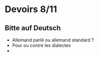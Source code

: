 
# Devoirs 8/11
## Bitte auf Deutsch

* Allemand parlé ou allemand standard ?
* Pour ou contre les dialectes
* 
<!--stackedit_data:
eyJoaXN0b3J5IjpbMTc0NDYzMjFdfQ==
-->